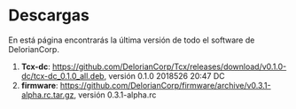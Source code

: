 # Descargas
En está página encontrarás la última versión de todo el software de DelorianCorp.

1. **Tcx-dc**: https://github.com/DelorianCorp/Tcx/releases/download/v0.1.0-dc/tcx-dc_0.1.0_all.deb, versión 0.1.0 2018526 20:47 DC
2. **firmware**: https://github.com/DelorianCorp/firmware/archive/v0.3.1-alpha.rc.tar.gz, versión 0.3.1-alpha.rc
